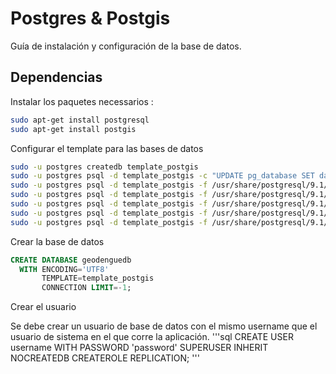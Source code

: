 Postgres & Postgis
===
Guía de instalación y configuración de la base de datos.

Dependencias
---
Instalar los paquetes necessarios :

```sh
sudo apt-get install postgresql
sudo apt-get install postgis
```
Configurar el template para las bases de datos

```sh
sudo -u postgres createdb template_postgis
sudo -u postgres psql -d template_postgis -c "UPDATE pg_database SET datistemplate=true WHERE datname='template_postgis'"
sudo -u postgres psql -d template_postgis -f /usr/share/postgresql/9.1/contrib/postgis-2.0/postgis.sql
sudo -u postgres psql -d template_postgis -f /usr/share/postgresql/9.1/contrib/postgis-2.0/spatial_ref_sys.sql
sudo -u postgres psql -d template_postgis -f /usr/share/postgresql/9.1/contrib/postgis-2.0/postgis_comments.sql
sudo -u postgres psql -d template_postgis -f /usr/share/postgresql/9.1/contrib/postgis-2.0/rtpostgis.sql
sudo -u postgres psql -d template_postgis -f /usr/share/postgresql/9.1/contrib/postgis-2.0/raster_comments.sql
```
Crear la base de datos

```sql
CREATE DATABASE geodenguedb
  WITH ENCODING='UTF8'
       TEMPLATE=template_postgis
       CONNECTION LIMIT=-1;
```
Crear el usuario

Se debe crear un usuario de base de datos con el mismo username que el usuario de sistema en el que corre la aplicación.
'''sql
    CREATE USER username WITH PASSWORD 'password' SUPERUSER INHERIT NOCREATEDB CREATEROLE REPLICATION;
'''
